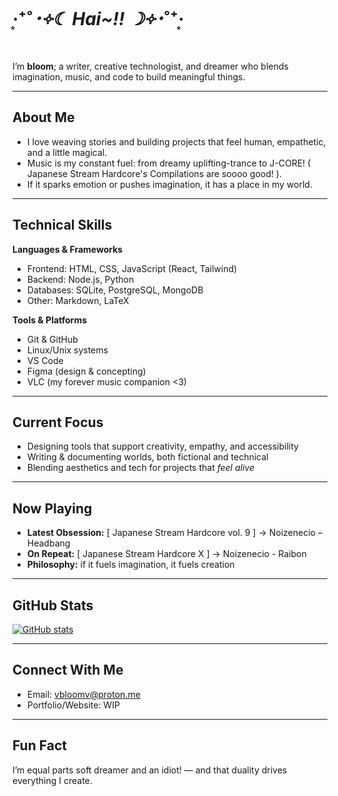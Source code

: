 #  ‧͙⁺˚*･༓☾ Hai~!! ☽༓･*˚⁺‧͙

I’m **bloom**; a writer, creative technologist, and dreamer who blends imagination, music, and code to build meaningful things.  

---

## About Me
* I love weaving stories and building projects that feel human, empathetic, and a little magical.  
* Music is my constant fuel: from dreamy uplifting-trance to J-CORE! ( Japanese Stream Hardcore's Compilations are soooo good! ).
* If it sparks emotion or pushes imagination, it has a place in my world.  

---

## Technical Skills

**Languages & Frameworks**  
- Frontend: HTML, CSS, JavaScript (React, Tailwind)  
- Backend: Node.js, Python  
- Databases: SQLite, PostgreSQL, MongoDB  
- Other: Markdown, LaTeX  

**Tools & Platforms**  
- Git & GitHub  
- Linux/Unix systems  
- VS Code  
- Figma (design & concepting)  
- VLC (my forever music companion <3)  

---

## Current Focus
- Designing tools that support creativity, empathy, and accessibility  
- Writing & documenting worlds, both fictional and technical  
- Blending aesthetics and tech for projects that *feel alive*  

---

## Now Playing

- **Latest Obsession:** [ Japanese Stream Hardcore vol. 9 ] -> Noizenecio – Headbang   
- **On Repeat:** [ Japanese Stream Hardcore X ] -> Noizenecio - Raibon  
- **Philosophy:** if it fuels imagination, it fuels creation   

---

## GitHub Stats

[![GitHub stats](https://github-readme-stats.vercel.app/api?username=sobmachine&show_icons=true&theme=rose_pine)](https://github.com/sobmachine)  

---

## Connect With Me
- Email: vbloomv@proton.me
- Portfolio/Website: WIP

---

## Fun Fact
I’m equal parts soft dreamer and an idiot! — and that duality drives everything I create.  


